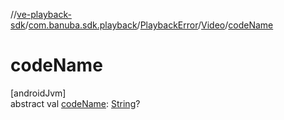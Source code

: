 //[ve-playback-sdk](../../../../index.md)/[com.banuba.sdk.playback](../../index.md)/[PlaybackError](../index.md)/[Video](index.md)/[codeName](code-name.md)

# codeName

[androidJvm]\
abstract val [codeName](code-name.md): [String](https://kotlinlang.org/api/latest/jvm/stdlib/kotlin/-string/index.html)?
